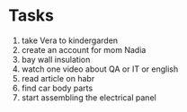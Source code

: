 #      Tasks
1. take Vera to kindergarden
2. create an account for mom Nadia
3. bay wall insulation
4. watch one video about QA or IT or english
5. read article on habr
6. find car body parts
7. start assembling the electrical panel
